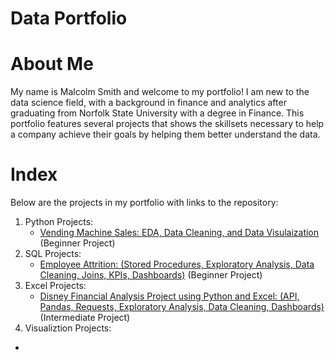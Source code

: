 # Data Portfolio

# About Me
My name is Malcolm Smith and welcome to my portfolio! I am new to the data science field, with a background in finance and analytics after graduating from Norfolk State University with a degree in Finance. This portfolio features several projects that shows the skillsets necessary to help a company achieve their goals by helping them better understand the data. 

# Index
Below are the projects in my portfolio with links to the repository:
1. Python Projects:
   * [Vending Machine Sales: EDA, Data Cleaning, and Data Visulaization](https://github.com/MalcolmQSmith/VendingMachineSales) (Beginner Project)
2. SQL Projects:
   * [Employee Attrition: (Stored Procedures, Exploratory Analysis, Data Cleaning, Joins, KPIs, Dashboards)](https://github.com/MalcolmQSmith/EmployeeAttrition) (Beginner Project)
3. Excel Projects:
   * [Disney Financial Analysis Project using Python and Excel: (API, Pandas, Requests, Exploratory Analysis, Data Cleaning, Dashboards)](https://github.com/MalcolmQSmith/DisneyFinancialAnalysis) (Intermediate Project)
4. Visualiztion Projects:
  * 
